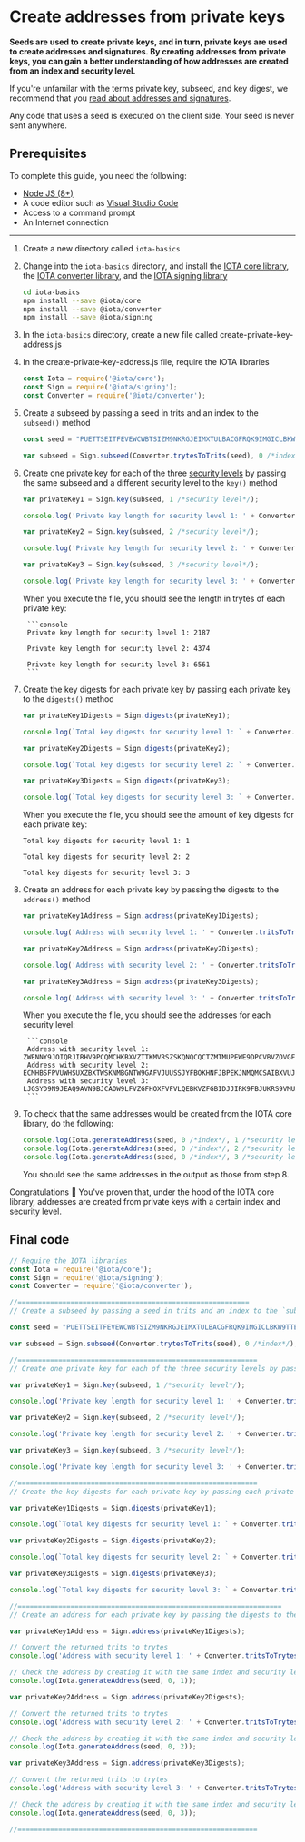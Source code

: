 # Create addresses from private keys

**Seeds are used to create private keys, and in turn, private keys are used to create addresses and signatures. By creating addresses from private keys, you can gain a better understanding of how addresses are created from an index and security level.**

If you're unfamilar with the terms private key, subseed, and key digest, we recommend that you [read about addresses and signatures](../concepts/addresses-and-signatures.md).

Any code that uses a seed is executed on the client side. Your seed is never sent anywhere.

## Prerequisites

To complete this guide, you need the following:

* [Node JS (8+)](https://nodejs.org/en/)
* A code editor such as [Visual Studio Code](https://code.visualstudio.com/Download)
* Access to a command prompt
* An Internet connection

---

1. Create a new directory called `iota-basics`

2. Change into the `iota-basics` directory, and install the [IOTA core library](https://github.com/iotaledger/iota.js/tree/next/packages/core), the [IOTA converter library](https://github.com/iotaledger/iota.js/tree/next/packages/converter), and the [IOTA signing library](https://github.com/iotaledger/iota.js/tree/next/packages/signing)

    ```bash
    cd iota-basics
    npm install --save @iota/core
    npm install --save @iota/converter
    npm install --save @iota/signing
    ```

3. In the `iota-basics` directory, create a new file called create-private-key-address.js

4. In the create-private-key-address.js file, require the IOTA libraries

    ```js
    const Iota = require('@iota/core');
    const Sign = require('@iota/signing');
    const Converter = require('@iota/converter');
    ```

5. Create a subseed by passing a seed in trits and an index to the `subseed()` method

    ```js
    const seed = "PUETTSEITFEVEWCWBTSIZM9NKRGJEIMXTULBACGFRQK9IMGICLBKW9TTEVSDQMGWKBXPVCBMMCXWMNPDX";

    var subseed = Sign.subseed(Converter.trytesToTrits(seed), 0 /*index*/);
    ```

6. Create one private key for each of the three [security levels](./references/security-levels.md) by passing the same subseed and a different security level to the `key()` method

    ```js
    var privateKey1 = Sign.key(subseed, 1 /*security level*/);

    console.log('Private key length for security level 1: ' + Converter.tritsToTrytes(privateKey1).length);

    var privateKey2 = Sign.key(subseed, 2 /*security level*/);

    console.log('Private key length for security level 2: ' + Converter.tritsToTrytes(privateKey2).length);

    var privateKey3 = Sign.key(subseed, 3 /*security level*/);

    console.log('Private key length for security level 3: ' + Converter.tritsToTrytes(privateKey3).length);
    ```

    When you execute the file, you should see the length in trytes of each private key:

        ```console
        Private key length for security level 1: 2187

        Private key length for security level 2: 4374

        Private key length for security level 3: 6561
        ```

7. Create the key digests for each private key by passing each private key to the `digests()` method

    ```js
    var privateKey1Digests = Sign.digests(privateKey1);

    console.log(`Total key digests for security level 1: ` + Converter.tritsToTrytes(privateKey1Digests).length/81);

    var privateKey2Digests = Sign.digests(privateKey2);

    console.log(`Total key digests for security level 2: ` + Converter.tritsToTrytes(privateKey2Digests).length/81);

    var privateKey3Digests = Sign.digests(privateKey3);

    console.log(`Total key digests for security level 3: ` + Converter.tritsToTrytes(privateKey3Digests).length/81);
    ```

    When you execute the file, you should see the amount of key digests for each private key:

    ```console
    Total key digests for security level 1: 1

    Total key digests for security level 2: 2

    Total key digests for security level 3: 3
    ```

8. Create an address for each private key by passing the digests to the `address()` method

    ```js
    var privateKey1Address = Sign.address(privateKey1Digests);

    console.log('Address with security level 1: ' + Converter.tritsToTrytes(privateKey1Address));

    var privateKey2Address = Sign.address(privateKey2Digests);

    console.log('Address with security level 2: ' + Converter.tritsToTrytes(privateKey2Address));

    var privateKey3Address = Sign.address(privateKey3Digests);

    console.log('Address with security level 3: ' + Converter.tritsToTrytes(privateKey3Address));
    ```

    When you execute the file, you should see the addresses for each security level:

        ```console
        Address with security level 1: ZWENNY9JOIQRJIRHV9PCQMCHKBXVZTTKMVRSZSKQNQCQCTZMTMUPEWE9DPCVBVZOVGFFI9JYLTIFXGJAX
        Address with security level 2: ECMHBSFPVUWHSUXZBXTWSKNMBGNTW9GAFVJUUSSJYFBOKHNFJBPEKJNMQMCSAIBXVUJNQKUBFUXPEIY9B
        Address with security level 3: LJGSYD9N9JEAQ9AVN9BJCAOW9LFVZGFHOXFVFVLQEBKVZFGBIDJJIRK9FBJUKRS9VMUXTCXBRIOOEMQJ9
        ```

9. To check that the same addresses would be created from the IOTA core library, do the following:

    ```js
    console.log(Iota.generateAddress(seed, 0 /*index*/, 1 /*security level*/));
    console.log(Iota.generateAddress(seed, 0 /*index*/, 2 /*security level*/));
    console.log(Iota.generateAddress(seed, 0 /*index*/, 3 /*security level*/));
    ```

    You should see the same addresses in the output as those from step 8.
    
Congratulations :tada: You've proven that, under the hood of the IOTA core library, addresses are created from private keys with a certain index and security level.

## Final code

```js
// Require the IOTA libraries
const Iota = require('@iota/core');
const Sign = require('@iota/signing');
const Converter = require('@iota/converter');

//=========================================================
// Create a subseed by passing a seed in trits and an index to the `subseed()` method

const seed = "PUETTSEITFEVEWCWBTSIZM9NKRGJEIMXTULBACGFRQK9IMGICLBKW9TTEVSDQMGWKBXPVCBMMCXWMNPDX";

var subseed = Sign.subseed(Converter.trytesToTrits(seed), 0 /*index*/);

//===========================================================
// Create one private key for each of the three security levels by passing the same subseed and a different security level to the `key()` method

var privateKey1 = Sign.key(subseed, 1 /*security level*/);

console.log('Private key length for security level 1: ' + Converter.tritsToTrytes(privateKey1).length);

var privateKey2 = Sign.key(subseed, 2 /*security level*/);

console.log('Private key length for security level 2: ' + Converter.tritsToTrytes(privateKey2).length);

var privateKey3 = Sign.key(subseed, 3 /*security level*/);

console.log('Private key length for security level 3: ' + Converter.tritsToTrytes(privateKey3).length);

//===========================================================
// Create the key digests for each private key by passing each private key to the `digests()` method

var privateKey1Digests = Sign.digests(privateKey1);

console.log(`Total key digests for security level 1: ` + Converter.tritsToTrytes(privateKey1Digests).length/81);

var privateKey2Digests = Sign.digests(privateKey2);

console.log(`Total key digests for security level 2: ` + Converter.tritsToTrytes(privateKey2Digests).length/81);

var privateKey3Digests = Sign.digests(privateKey3);

console.log(`Total key digests for security level 3: ` + Converter.tritsToTrytes(privateKey3Digests).length/81);

//=================================================================
// Create an address for each private key by passing the digests to the `address()` method

var privateKey1Address = Sign.address(privateKey1Digests);

// Convert the returned trits to trytes
console.log('Address with security level 1: ' + Converter.tritsToTrytes(privateKey1Address));

// Check the address by creating it with the same index and security level using the Core JS library
console.log(Iota.generateAddress(seed, 0, 1));

var privateKey2Address = Sign.address(privateKey2Digests);

// Convert the returned trits to trytes
console.log('Address with security level 2: ' + Converter.tritsToTrytes(privateKey2Address));

// Check the address by creating it with the same index and security level using the Core JS library
console.log(Iota.generateAddress(seed, 0, 2));

var privateKey3Address = Sign.address(privateKey3Digests);

// Convert the returned trits to trytes
console.log('Address with security level 3: ' + Converter.tritsToTrytes(privateKey3Address));

// Check the address by creating it with the same index and security level using the Core JS library
console.log(Iota.generateAddress(seed, 0, 3));

//===========================================================
```

